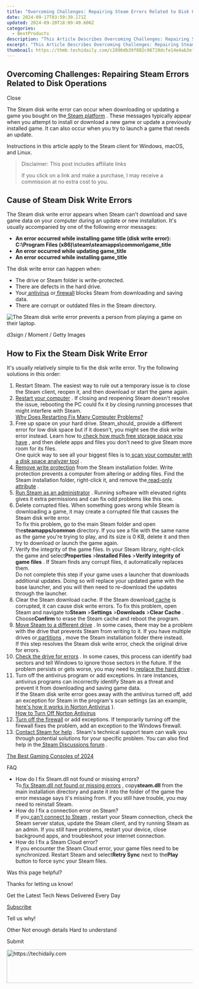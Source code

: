 ```yaml
---
title: "Overcoming Challenges: Repairing Steam Errors Related to Disk Operations"
date: 2024-09-17T03:59:39.171Z
updated: 2024-09-20T18:09:49.606Z
categories:
  - BestProducts
description: "This Article Describes Overcoming Challenges: Repairing Steam Errors Related to Disk Operations"
excerpt: "This Article Describes Overcoming Challenges: Repairing Steam Errors Related to Disk Operations"
thumbnail: https://thmb.techidaily.com/c2896db39f882c98719dcfe14e4ab3efb1b4a55af204f20cceb82eb23a04b0c6.jpg
---
```


## Overcoming Challenges: Repairing Steam Errors Related to Disk Operations

Close 

 The Steam disk write error can occur when downloading or updating a game you bought on the[ Steam platform](https://www.lifewire.com/what-is-steam-4177380) . These messages typically appear when you attempt to install or download a new game or update a previously installed game. It can also occur when you try to launch a game that needs an update.

 Instructions in this article apply to the Steam client for Windows, macOS, and Linux.

>  Disclaimer: This post includes affiliate links
>
>  If you click on a link and make a purchase, I may receive a commission at no extra cost to you.
>

##  Cause of Steam Disk Write Errors

 The Steam disk write error appears when Steam can't download and save game data on your computer during an update or new installation. It's usually accompanied by one of the following error messages:

* **An error occurred while installing game title (disk write error): C:\\Program Files (x86)\\steam\\steamapps\\common\\game\_title**
* **An error occurred while updating game\_title**
* **An error occurred while installing game\_title**

 The disk write error can happen when:

* The drive or Steam folder is write-protected.
* There are defects in the hard drive.
* Your[ antivirus](https://www.lifewire.com/what-is-antivirus-software-152947) or[ firewall](https://www.lifewire.com/what-is-a-firewall-2487290) blocks Steam from downloading and saving data.
* There are corrupt or outdated files in the Steam directory.

![The Steam disk write error prevents a person from playing a game on their laptop.](https://www.lifewire.com/thmb/0nz0B5uALOJzQqHiqJe74xHcXOI=/1500x0/filters:no_upscale():max_bytes(150000):strip_icc():format(webp)/steamdiskwriteerror-c24203e0ee6b4b62a92225af84e57ef1.jpg) 

 d3sign / Moment / Getty Images 

##  How to Fix the Steam Disk Write Error

 It's usually relatively simple to fix the disk write error. Try the following solutions in this order:

1. Restart Steam. The easiest way to rule out a temporary issue is to close the Steam client, reopen it, and then download or start the game again.
2. [ Restart your computer](https://www.lifewire.com/how-to-reboot-a-computer-2624568) . If closing and reopening Steam doesn't resolve the issue, rebooting the PC could fix it by closing running processes that might interfere with Steam.  
[  Why Does Restarting Fix Many Computer Problems? ](https://www.lifewire.com/why-does-restarting-seem-to-fix-most-computer-problems-2624569)
3. Free up space on your hard drive. Steam_should_ provide a different error for low disk space but if it doesn't, you might see the disk write error instead. Learn how to[ check how much free storage space you have](https://www.lifewire.com/how-to-check-free-hard-drive-space-in-windows-2619187) , and then delete apps and files you don't need to give Steam more room for its files.  
 One quick way to see all your biggest files is to[ scan your computer with a disk space analyzer tool](https://www.lifewire.com/free-disk-space-analyzer-tools-3986870) .
4. [ Remove write protection](https://www.lifewire.com/remove-write-protection-windows-10-8-7-4586905) from the Steam installation folder. Write protection prevents a computer from altering or adding files. Find the Steam installation folder, right-click it, and remove the[ read-only attribute](https://www.lifewire.com/what-is-a-read-only-file-2625983) .
5. [ Run Steam as an administrator](https://www.lifewire.com/use-run-as-to-execute-programs-as-administrator-2487537) . Running software with elevated rights gives it extra permissions and can fix odd problems like this one.
6. Delete corrupted files. When something goes wrong while Steam is downloading a game, it may create a corrupted file that causes the Steam disk write error.  
 To fix this problem, go to the main Steam folder and open the**steamapps/common** directory. If you see a file with the same name as the game you're trying to play, and its size is 0 KB, delete it and then try to download or launch the game again.
7. Verify the integrity of the game files. In your Steam library, right-click the game and select**Properties** \>**Installed Files** \>**Verify integrity of game files** . If Steam finds any corrupt files, it automatically replaces them.  
 Do not complete this step if your game uses a launcher that downloads additional updates. Doing so will replace your updated game with the base launcher, and you will then need to re-download the updates through the launcher.
8. Clear the Steam download cache. If the Steam download[ cache](https://www.lifewire.com/definition-of-cache-2483171) is corrupted, it can cause disk write errors. To fix this problem, open Steam and navigate to**Steam** \>**Settings** \>**Downloads** \>**Clear Cache** . Choose**Confirm** to erase the Steam cache and reboot the program.
9. [ Move Steam to a different drive](https://www.lifewire.com/move-steam-games-to-different-drive-4570991) . In some cases, there may be a problem with the drive that prevents Steam from writing to it. If you have multiple drives or[ partitions](https://www.lifewire.com/what-is-a-partition-2625958) , move the Steam installation folder there instead.  
 If this step resolves the Steam disk write error, check the original drive for errors.
10. [ Check the drive for errors](https://www.lifewire.com/check-and-fix-hard-drive-errors-3506860) . In some cases, this process can identify bad sectors and tell Windows to ignore those sectors in the future. If the problem persists or gets worse, you may need to[ replace the hard drive](https://www.lifewire.com/how-to-replace-a-hard-drive-2626200) .
11. Turn off the antivirus program or add exceptions. In rare instances, antivirus programs can incorrectly identify Steam as a threat and prevent it from downloading and saving game data.  
 If the Steam disk write error goes away with the antivirus turned off, add an exception for Steam in the program's scan settings (as an example,[ here's how it works in Norton Antivirus](https://www.lifewire.com/exclude-files-from-norton-antivirus-scans-153348) ).  
[ How to Turn Off Norton Antivirus ](https://www.lifewire.com/disable-norton-antivirus-4589389)
12. [ Turn off the firewall](https://www.lifewire.com/how-to-disable-the-windows-firewall-2624505) or add exceptions. If temporarily turning off the firewall fixes the problem, add an exception to the Windows firewall.
13. [ Contact Steam for help](https://help.steampowered.com/) . Steam's technical support team can walk you through potential solutions for your specific problem. You can also find help in the[ Steam Discussions forum](https://steamcommunity.com/discussions/) .

[ The Best Gaming Consoles of 2024 ](https://www.lifewire.com/best-gaming-consoles-4154610) 

 FAQ

* How do I fix Steam.dll not found or missing errors?  
 To[ fix Steam.dll not found or missing errors](https://www.lifewire.com/how-to-fix-steam-dll-not-found-or-missing-errors-2624039) , copy**steam.dll** from the main installation directory and paste it into the folder of the game the error message says it's missing from. If you still have trouble, you may need to reinstall Steam.
* How do I fix a connection error on Steam?  
 If you[ can't connect to Steam](https://www.lifewire.com/how-to-eliminate-steam-network-connection-errors-4684629) , restart your Steam connection, check the Steam server status, update the Steam client, and try running Steam as an admin. If you still have problems, restart your device, close background apps, and troubleshoot your internet connection.
* How do I fix a Steam Cloud error?  
 If you encounter the Steam Cloud error, your game files need to be synchronized. Restart Steam and select**Retry Sync** next to the**Play** button to force sync your Steam files.

Was this page helpful?

Thanks for letting us know!

 Get the Latest Tech News Delivered Every Day

[ Subscribe ](https://www.lifewire.com/#) 

Tell us why!

 Other  Not enough details  Hard to understand 

 Submit 

<ins class="adsbygoogle"
     style="display:block"
     data-ad-format="autorelaxed"
     data-ad-client="ca-pub-7571918770474297"
     data-ad-slot="1223367746"></ins>

<ins class="adsbygoogle"
     style="display:block"
     data-ad-client="ca-pub-7571918770474297"
     data-ad-slot="8358498916"
     data-ad-format="auto"
     data-full-width-responsive="true"></ins>



<!-- affiliate ads begin -->
<a href="https://aligracehair.sjv.io/c/5597632/2012420/19272" target="_top" id="2012420">
  <img src="//a.impactradius-go.com/display-ad/19272-2012420" border="0" alt="https://techidaily.com" width="728" height="90"/>
</a>
<img height="0" width="0" src="https://aligracehair.sjv.io/i/5597632/2012420/19272" style="position:absolute;visibility:hidden;" border="0" />
<!-- affiliate ads end -->

